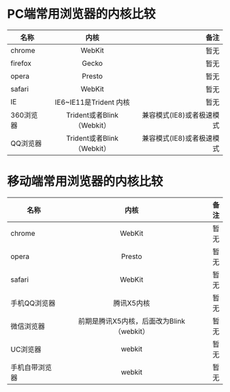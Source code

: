 # PC端常用浏览器的内核比较
  | 名称        | 内核          | 备注|
  | ----------  |:-------------:| -----:|
  | chrome   | WebKit | 暂无 |
  | firefox  | Gecko      | 暂无|
  | opera    | Presto     | 暂无 |
  | safari   | WebKit      | 暂无 |
  | IE       | IE6~IE11是Trident 内核    | 暂无 |
  |360浏览器 |Trident或者Blink（Webkit） |兼容模式(IE8)或者极速模式 |
  | QQ浏览器 |Trident或者Blink（Webkit） |兼容模式(IE8)或者极速模式 |


# 移动端常用浏览器的内核比较
  | 名称        | 内核          | 备注|
  | ----------  |:-------------:| -----:|
  | chrome   | WebKit | 暂无 |
  | opera    | Presto     | 暂无 |
  | safari   | WebKit      | 暂无 |
  | 手机QQ浏览器 | 腾讯X5内核| 暂无 |
  | 微信浏览器 |前期是腾讯X5内核，后面改为Blink（webkit） |暂无  |
  |UC浏览器 |webkit |暂无 |
  |手机自带浏览器 |webkit|暂无 |

